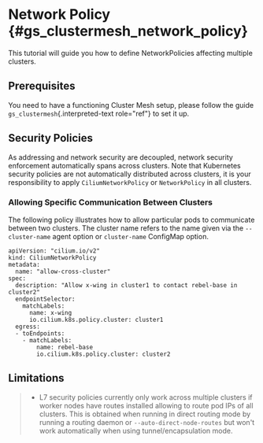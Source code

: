 Network Policy {#gs_clustermesh_network_policy}
==============

This tutorial will guide you how to define NetworkPolicies affecting
multiple clusters.

Prerequisites
-------------

You need to have a functioning Cluster Mesh setup, please follow the
guide `gs_clustermesh`{.interpreted-text role="ref"} to set it up.

Security Policies
-----------------

As addressing and network security are decoupled, network security
enforcement automatically spans across clusters. Note that Kubernetes
security policies are not automatically distributed across clusters, it
is your responsibility to apply `CiliumNetworkPolicy` or `NetworkPolicy`
in all clusters.

### Allowing Specific Communication Between Clusters

The following policy illustrates how to allow particular pods to
communicate between two clusters. The cluster name refers to the name
given via the `--cluster-name` agent option or `cluster-name` ConfigMap
option.

``` {.yaml}
apiVersion: "cilium.io/v2"
kind: CiliumNetworkPolicy
metadata:
  name: "allow-cross-cluster"
spec:
  description: "Allow x-wing in cluster1 to contact rebel-base in cluster2"
  endpointSelector:
    matchLabels:
      name: x-wing
      io.cilium.k8s.policy.cluster: cluster1
  egress:
  - toEndpoints:
    - matchLabels:
        name: rebel-base
        io.cilium.k8s.policy.cluster: cluster2
```

Limitations
-----------

> -   L7 security policies currently only work across multiple clusters
>     if worker nodes have routes installed allowing to route pod IPs of
>     all clusters. This is obtained when running in direct routing mode
>     by running a routing daemon or `--auto-direct-node-routes` but
>     won\'t work automatically when using tunnel/encapsulation mode.
